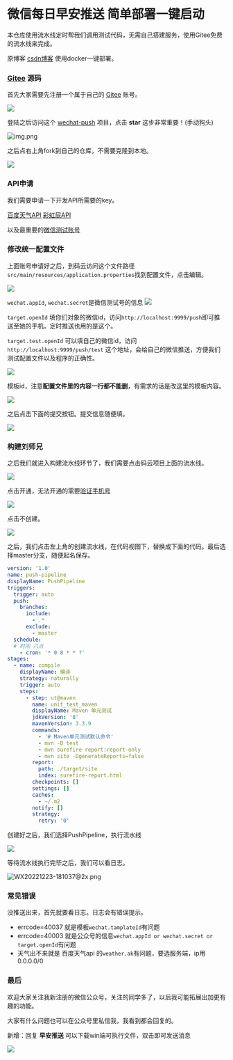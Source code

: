 # 微信每日早安推送 简单部署一键启动

本仓库使用流水线定时帮我们调用测试代码，无需自己搭建服务，使用Gitee免费的流水线来完成。

原博客 [csdn博客](https://blog.csdn.net/jx_ZhangZhaoxuan/article/details/126245804) 使用docker一键部署。


### [Gitee](https://gitee.com/simeitol-sajor/wechat-push) 源码

首先大家需要先注册一个属于自己的 [Gitee](https://gitee.com/signup) 账号。

![](doc/16600600303365.jpg)

登陆之后访问这个 [wechat-push](https://gitee.com/simeitol-sajor/wechat-push) 项目，点击 **star** 这步非常重要！(手动狗头)

![img.png](doc/img.png)

之后点右上角fork到自己的仓库，不需要克隆到本地。

![](doc/16600600806331.jpg)


### API申请

我们需要申请一下开发API所需要的key。

[百度天气API](https://lbsyun.baidu.com/apiconsole/center#/home)
[彩虹屁API](https://www.tianapi.com/apiview/181)

以及最重要的[微信测试账号](https://mp.weixin.qq.com/debug/cgi-bin/sandbox?t=sandbox/login)


### 修改统一配置文件

上面账号申请好之后，到码云访问这个文件路径 `src/main/resources/application.properties`找到配置文件，点击编辑。

![](doc/16600603138459.jpg)

`wechat.appId`, `wechat.secret`是微信测试号的信息
![](doc/16608156645365.jpg)

`target.openId` 填你们对象的微信id，访问`http://localhost:9999/push`即可推送至她的手机。定时推送也用的是这个。

`target.test.openId` 可以填自己的微信id，访问`http://localhost:9999/push/test` 这个地址，会给自己的微信推送，方便我们测试配置文件以及程序的正确性。

![](doc/16607005947205.jpg)

模板id，注意**配置文件里的内容一行都不能删**，有需求的话是改这里的模板内容。

![](doc/16607006249896.jpg)


之后点击下面的提交按钮。提交信息随便填。

![](doc/16600603945433.jpg)


### 构建刘师兄


之后我们就进入构建流水线环节了，我们需要点击码云项目上面的流水线。

![](doc/16600606326903.jpg)


点击开通，无法开通的需要[验证手机号](https://gitee.com/profile/account_information)

![](doc/16600606023300.jpg)

点击不创建。

![](doc/16600606735508.jpg)

之后，我们点击左上角的创建流水线，在代码视图下，替换成下面的代码。最后选择master分支，随便起名保存。

``` yaml
version: '1.0'
name: push-pipeline
displayName: PushPipeline
triggers:
  trigger: auto
  push:
    branches:
      include:
        - .*
      exclude:
        - master
  schedule:
  # 时间 八点 
    - cron: '* 0 8 * * ?'
stages:
  - name: compile
    displayName: 编译
    strategy: naturally
    trigger: auto
    steps:
      - step: ut@maven
        name: unit_test_maven
        displayName: Maven 单元测试
        jdkVersion: '8'
        mavenVersion: 3.3.9
        commands:
          - '# Maven单元测试默认命令'
          - mvn -B test
          - mvn surefire-report:report-only
          - mvn site -DgenerateReports=false
        report:
          path: ./target/site
          index: surefire-report.html
        checkpoints: []
        settings: []
        caches:
          - ~/.m2
        notify: []
        strategy:
          retry: '0'

```

创建好之后，我们选择PushPipeline，执行流水线

![](doc/16600609605502.jpg)

等待流水线执行完毕之后，我们可以看日志。

![WX20221223-181037@2x.png](doc/WX20221223-181037%402x.png)




### 常见错误

没推送出来，首先就要看日志。日志会有错误提示。

- errcode=40037 就是模板`wechat.tamplateId`有问题
- errcode=40003 就是公众号的信息`wechat.appId or wechat.secret or target.openId`有问题
- 天气出不来就是 百度天气api 的`weather.ak`有问题，要选服务端，ip用0.0.0.0/0

### 最后

欢迎大家关注我新注册的微信公众号，关注的同学多了，以后我可能拓展出加更有趣的功能。

大家有什么问题也可以在公众号里私信我，我看到都会回复的。

新增：回复 **早安推送** 可以下载win端可执行文件，双击即可发送消息

![](doc/qrcode_for_gh_4b2bc81b1b42_258.jpg)